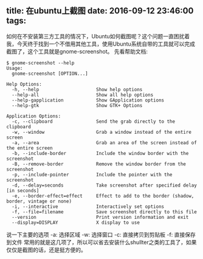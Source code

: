 title: 在ubuntu上截图
date: 2016-09-12 23:46:00
tags:
---
如何在不安装第三方工具的情况下，Ubuntu如何截图呢？这个问题一直困扰着我，今天终于找到一个不借用其他工具，使用Ubuntu系统自带的工具就可以完成截图了，这个工具就是gnome-screenshot。
先看帮助文档:
```
$ gnome-screenshot --help
Usage:
  gnome-screenshot [OPTION...]

Help Options:
  -h, --help                     Show help options
  --help-all                     Show all help options
  --help-gapplication            Show GApplication options
  --help-gtk                     Show GTK+ Options

Application Options:
  -c, --clipboard                Send the grab directly to the clipboard
  -w, --window                   Grab a window instead of the entire screen
  -a, --area                     Grab an area of the screen instead of the entire screen
  -b, --include-border           Include the window border with the screenshot
  -B, --remove-border            Remove the window border from the screenshot
  -p, --include-pointer          Include the pointer with the screenshot
  -d, --delay=seconds            Take screenshot after specified delay [in seconds]
  -e, --border-effect=effect     Effect to add to the border (shadow, border, vintage or none)
  -i, --interactive              Interactively set options
  -f, --file=filename            Save screenshot directly to this file
  --version                      Print version information and exit
  --display=DISPLAY              X display to use

```
说一下主要的选项
-a: 选择区域
-w: 选择窗口
-c: 直接拷贝到剪贴板
-f: 直接保存到文件
常用的就是这几项了，所以可以省去安装什么shullter之类的工具了，如果仅仅是截图的话，还是挺方便的。
